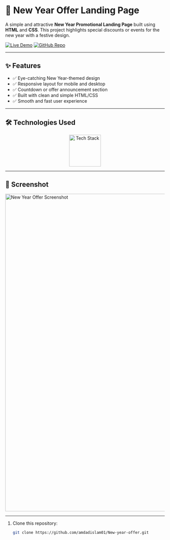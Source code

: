 # 🎉 New Year Offer Landing Page

A simple and attractive **New Year Promotional Landing Page** built using **HTML** and **CSS**. This project highlights special discounts or events for the new year with a festive design.

[![Live Demo](https://img.shields.io/badge/🚀_Live_Demo-00C7B7?style=for-the-badge&logo=netlify&logoColor=white)](https://amdadislam01.github.io/New-year-offer/)
[![GitHub Repo](https://img.shields.io/badge/💻_Source_Code-181717?style=for-the-badge&logo=github&logoColor=white)](https://github.com/amdadislam01/New-year-offer)

---

## ✨ Features

- ✅ Eye-catching New Year-themed design
- ✅ Responsive layout for mobile and desktop
- ✅ Countdown or offer announcement section
- ✅ Built with clean and simple HTML/CSS
- ✅ Smooth and fast user experience

---

## 🛠️ Technologies Used

<p align="center">
  <img src="https://skillicons.dev/icons?i=html,css" alt="Tech Stack" width="100"/>
</p>

---

## 📸 Screenshot

<img src="https://i.postimg.cc/QdgnnmR6/screencapture-127-0-0-1-5500-index-html-2025-07-08-12-29-27.png" alt="New Year Offer Screenshot" width="1000"/>

---


1. Clone this repository:
   ```bash
   git clone https://github.com/amdadislam01/New-year-offer.git

